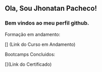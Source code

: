 ## Ola, Sou Jhonatan Pacheco!
### Bem vindos ao meu perfil github.

Formação em andamento:

[]
(Link do Curso em Andamento)

Bootcamps Concluidos:

[](Link do Certificado)
